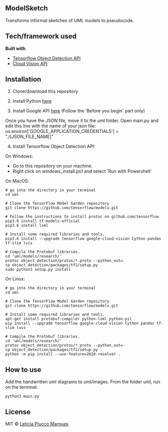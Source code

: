 ## ModelSketch
Transforms informal sketches of UML models to pseudocode.

## Tech/framework used
<b>Built with</b>
- [Tensorflow Object Detection API](https://electron.atom.io)
- [Cloud Vision API](https://cloud.google.com/vision)

## Installation

1. Clone/download this repository

2. Install Python [here](https://www.python.org/downloads/)

3. Install Google API [here](https://cloud.google.com/vision/docs/quickstart-client-libraries) (Follow the 'Before you begin' part only)

Once you have the JSON file, move it to the uml folder. Open main.py and edit this line with the name of your json file:
os.environ['GOOGLE_APPLICATION_CREDENTIALS'] = "./[JSON_FILE_NAME]"

4. Install Tensorflow Object Detection API: 

On Windows:
- Go to this repository on your machine.
- Right click on windows_install.ps1 and select 'Run with Powershell'

On MacOS:
```
# go into the directory in your terminal
cd uml

# Clone the TensorFlow Model Garden repository
git clone https://github.com/tensorflow/models.git

# Follow the instructions to install protoc on github.com/tensorflow
pip3.6 install tf-models-official
pip3.6 install lxml

# Install some required libraries and tools.
pip3.6 install --upgrade tensorflow google-cloud-vision Cython pandas tf-slim lvis

# Compile the Protobuf libraries.
cd 'uml/models/research/'
protoc object_detection/protos/*.proto --python_out=.
cp object_detection/packages/tf2/setup.py .
sudo python3 setup.py install
```

On Linux:
```
# go into the directory in your terminal
cd uml

# Clone the TensorFlow Model Garden repository
git clone https://github.com/tensorflow/models.git

# Install some required libraries and tools.
apt-get install protobuf-compiler python-lxml python-pil
pip install --upgrade tensorflow google-cloud-vision Cython pandas tf-slim lvis

# Compile the Protobuf libraries.
cd 'uml/models/research/'
protoc object_detection/protos/*.proto --python_out=.
cp object_detection/packages/tf2/setup.py .
python -m pip install --use-feature=2020-resolver .
```

## How to use
Add the handwritten uml diagrams to uml/images.
From the folder uml, run on the terminal:
```
python3 main.py
```

## License
MIT © [Leticia Piucco Marques]()
